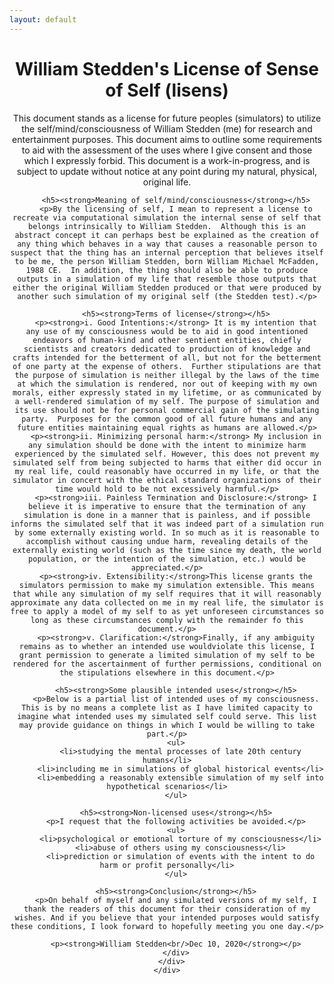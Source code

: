 ```yaml
---
layout: default
---
```

<!--Responsive Introduction contained here -->
  <header class="intro" id="intro-link">
    <div class="container">
      <div class="row text-center">
        <div class="col-lg-12 col-md-12 col-sm-12 col-xs-12 order-2 align-self-center">
        <h1><strong>William Stedden's License of Sense of Self (lisens)</strong></h1>
        <p>This document stands as a license for future peoples (simulators) to utilize the self/mind/consciousness of William Stedden (me) for research and entertainment purposes.  This document aims to outline some requirements to aid with the assessment of the uses where I give consent and those which I expressly forbid.  This document is a work-in-progress, and is subject to update without notice at any point during my natural, physical, original life.</p>

        <h5><strong>Meaning of self/mind/consciousness</strong></h5>
        <p>By the licensing of self, I mean to represent a license to recreate via computational simulation the internal sense of self that belongs intrinsically to William Stedden.  Although this is an abstract concept it can perhaps best be explained as the creation of any thing which behaves in a way that causes a reasonable person to suspect that the thing has an internal perception that believes itself to be me, the person William Stedden, born William Michael McFadden, 1988 CE.  In addition, the thing should also be able to produce outputs in a simulation of my life that resemble those outputs that either the original William Stedden produced or that were produced by another such simulation of my original self (the Stedden test).</p>

        <h5><strong>Terms of license</strong></h5>
        <p><strong>i. Good Intentions:</strong> It is my intention that any use of my consciousness would be to aid in good intentioned endeavors of human-kind and other sentient entities, chiefly scientists and creators dedicated to production of knowledge and crafts intended for the betterment of all, but not for the betterment of one party at the expense of others.  Further stipulations are that the purpose of simulation is neither illegal by the laws of the time at which the simulation is rendered, nor out of keeping with my own morals, either expressly stated in my lifetime, or as communicated by a well-rendered simulation of my self. The purpose of simulation and its use should not be for personal commercial gain of the simulating party.  Purposes for the common good of all future humans and any future entities maintaining equal rights as humans are allowed.</p>
        <p><strong>ii. Minimizing personal harm:</strong> My inclusion in any simulation should be done with the intent to minimize harm experienced by the simulated self. However, this does not prevent my simulated self from being subjected to harms that either did occur in my real life, could reasonably have occurred in my life, or that the simulator in concert with the ethical standard organizations of their time would hold to be not excessively harmful.</p>
        <p><strong>iii. Painless Termination and Disclosure:</strong> I believe it is imperative to ensure that the termination of any simulation is done in a manner that is painless, and if possible informs the simulated self that it was indeed part of a simulation run by some externally existing world. In so much as it is reasonable to accomplish without causing undue harm, revealing details of the externally existing world (such as the time since my death, the world population, or the intention of the simulation, etc.) would be appreciated.</p>
        <p><strong>iv. Extensibility:</strong>This license grants the simulators permission to make my simulation extensible. This means that while any simulation of my self requires that it will reasonably approximate any data collected on me in my real life, the simulator is free to apply a model of my self to as yet unforeseen circumstances so long as these circumstances comply with the remainder fo this document.</p>
        <p><strong>v. Clarification:</strong>Finally, if any ambiguity remains as to whether an intended use wouldviolate this license, I grant permission to generate a limited simulation of my self to be rendered for the ascertainment of further permissions, conditional on the stipulations elsewhere in this document.</p>

        <h5><strong>Some plausible intended uses</strong></h5>
        <p>Below is a partial list of intended uses of my consciousness. This is by no means a complete list as I have limited capacity to imagine what intended uses my simulated self could serve. This list may provide guidance on things in which I would be willing to take part.</p>
        <ul>
          <li>studying the mental processes of late 20th century humans</li>
          <li>including me in simulations of global historical events</li>
          <li>embedding a reasonably extensible simulation of my self into hypothetical scenarios</li>
        </ul>

        <h5><strong>Non-licensed uses</strong></h5>
        <p>I request that the following activities be avoided.</p>
        <ul>
          <li>psychological or emotional torture of my consciousness</li>
          <li>abuse of others using my consciousness</li>
          <li>prediction or simulation of events with the intent to do harm or profit personally</li>
        </ul>

        <h5><strong>Conclusion</strong></h5>
        <p>On behalf of myself and any simulated versions of my self, I thank the readers of this document for their consideration of my wishes. And if you believe that your intended purposes would satisfy these conditions, I look forward to hopefully meeting you one day.</p>

        <p><strong>William Stedden<br/>Dec 10, 2020</strong></p>
        </div>
      </div>
    </div>

</header>

